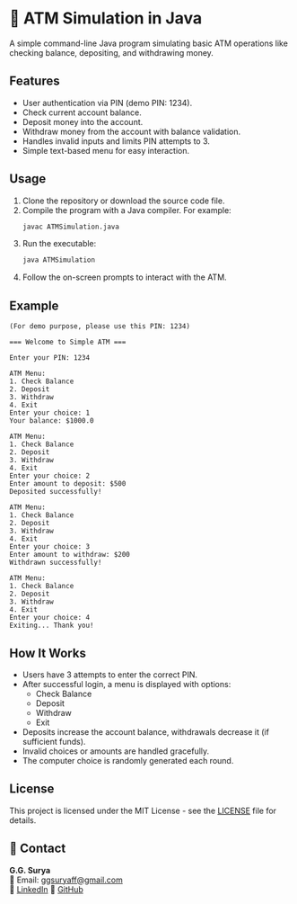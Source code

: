 # 🏦 ATM Simulation in Java
A simple command-line Java program simulating basic ATM operations like checking balance, depositing, and withdrawing money.

## Features

- User authentication via PIN (demo PIN: 1234).
- Check current account balance.
- Deposit money into the account.
- Withdraw money from the account with balance validation.
- Handles invalid inputs and limits PIN attempts to 3.
- Simple text-based menu for easy interaction.

## Usage

1. Clone the repository or download the source code file.
2. Compile the program with a Java compiler. For example:
   ```bash
   javac ATMSimulation.java
3. Run the executable:
   ```bash
   java ATMSimulation
4. Follow the on-screen prompts to interact with the ATM.

## Example

```
(For demo purpose, please use this PIN: 1234)

=== Welcome to Simple ATM ===

Enter your PIN: 1234

ATM Menu:
1. Check Balance
2. Deposit
3. Withdraw
4. Exit
Enter your choice: 1
Your balance: $1000.0

ATM Menu:
1. Check Balance
2. Deposit
3. Withdraw
4. Exit
Enter your choice: 2
Enter amount to deposit: $500
Deposited successfully!

ATM Menu:
1. Check Balance
2. Deposit
3. Withdraw
4. Exit
Enter your choice: 3
Enter amount to withdraw: $200
Withdrawn successfully!

ATM Menu:
1. Check Balance
2. Deposit
3. Withdraw
4. Exit
Enter your choice: 4
Exiting... Thank you!
```

## How It Works

- Users have 3 attempts to enter the correct PIN.
- After successful login, a menu is displayed with options:
  - Check Balance
  - Deposit
  - Withdraw
  - Exit
- Deposits increase the account balance, withdrawals decrease it (if sufficient funds).
- Invalid choices or amounts are handled gracefully.
- The computer choice is randomly generated each round.
   
## License

This project is licensed under the MIT License - see the [LICENSE](https://github.com/ggsurya/Java-Projects/blob/main/LICENSE) file for details.

## 📩 Contact

**G.G. Surya**  
📧 Email: ggsuryaff@gmail.com  
🔗 [LinkedIn](https://www.linkedin.com/in/g-g-surya-5aa9312b4)
🔗 [GitHub](https://github.com/ggsurya)
